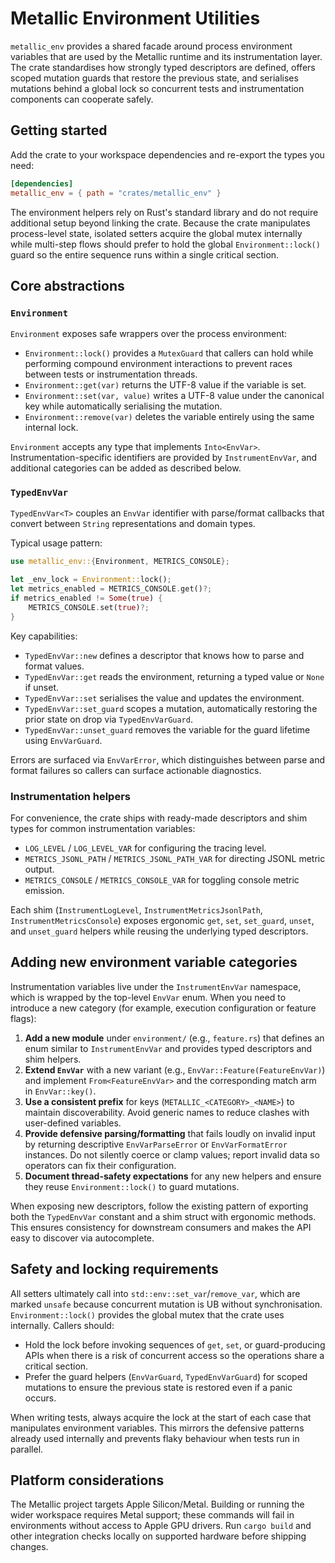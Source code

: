 # Metallic Environment Utilities

`metallic_env` provides a shared facade around process environment variables that are used by the Metallic runtime and its instrumentation layer. The crate standardises how strongly typed descriptors are defined, offers scoped mutation guards that restore the previous state, and serialises mutations behind a global lock so concurrent tests and instrumentation components can cooperate safely.

## Getting started

Add the crate to your workspace dependencies and re-export the types you need:

```toml
[dependencies]
metallic_env = { path = "crates/metallic_env" }
```

The environment helpers rely on Rust's standard library and do not require additional setup beyond linking the crate. Because the crate manipulates process-level state, isolated setters acquire the global mutex internally while multi-step flows should prefer to hold the global `Environment::lock()` guard so the entire sequence runs within a single critical section.

## Core abstractions

### `Environment`

`Environment` exposes safe wrappers over the process environment:

* `Environment::lock()` provides a `MutexGuard` that callers can hold while performing compound environment interactions to prevent races between tests or instrumentation threads.
* `Environment::get(var)` returns the UTF-8 value if the variable is set.
* `Environment::set(var, value)` writes a UTF-8 value under the canonical key while automatically serialising the mutation.
* `Environment::remove(var)` deletes the variable entirely using the same internal lock.

`Environment` accepts any type that implements `Into<EnvVar>`. Instrumentation-specific identifiers are provided by `InstrumentEnvVar`, and additional categories can be added as described below.

### `TypedEnvVar`

`TypedEnvVar<T>` couples an `EnvVar` identifier with parse/format callbacks that convert between `String` representations and domain types.

Typical usage pattern:

```rust
use metallic_env::{Environment, METRICS_CONSOLE};

let _env_lock = Environment::lock();
let metrics_enabled = METRICS_CONSOLE.get()?;
if metrics_enabled != Some(true) {
    METRICS_CONSOLE.set(true)?;
}
```

Key capabilities:

* `TypedEnvVar::new` defines a descriptor that knows how to parse and format values.
* `TypedEnvVar::get` reads the environment, returning a typed value or `None` if unset.
* `TypedEnvVar::set` serialises the value and updates the environment.
* `TypedEnvVar::set_guard` scopes a mutation, automatically restoring the prior state on drop via `TypedEnvVarGuard`.
* `TypedEnvVar::unset_guard` removes the variable for the guard lifetime using `EnvVarGuard`.

Errors are surfaced via `EnvVarError`, which distinguishes between parse and format failures so callers can surface actionable diagnostics.

### Instrumentation helpers

For convenience, the crate ships with ready-made descriptors and shim types for common instrumentation variables:

* `LOG_LEVEL` / `LOG_LEVEL_VAR` for configuring the tracing level.
* `METRICS_JSONL_PATH` / `METRICS_JSONL_PATH_VAR` for directing JSONL metric output.
* `METRICS_CONSOLE` / `METRICS_CONSOLE_VAR` for toggling console metric emission.

Each shim (`InstrumentLogLevel`, `InstrumentMetricsJsonlPath`, `InstrumentMetricsConsole`) exposes ergonomic `get`, `set`, `set_guard`, `unset`, and `unset_guard` helpers while reusing the underlying typed descriptors.

## Adding new environment variable categories

Instrumentation variables live under the `InstrumentEnvVar` namespace, which is wrapped by the top-level `EnvVar` enum. When you need to introduce a new category (for example, execution configuration or feature flags):

1. **Add a new module** under `environment/` (e.g., `feature.rs`) that defines an enum similar to `InstrumentEnvVar` and provides typed descriptors and shim helpers.
2. **Extend `EnvVar`** with a new variant (e.g., `EnvVar::Feature(FeatureEnvVar)`) and implement `From<FeatureEnvVar>` and the corresponding match arm in `EnvVar::key()`.
3. **Use a consistent prefix** for keys (`METALLIC_<CATEGORY>_<NAME>`) to maintain discoverability. Avoid generic names to reduce clashes with user-defined variables.
4. **Provide defensive parsing/formatting** that fails loudly on invalid input by returning descriptive `EnvVarParseError` or `EnvVarFormatError` instances. Do not silently coerce or clamp values; report invalid data so operators can fix their configuration.
5. **Document thread-safety expectations** for any new helpers and ensure they reuse `Environment::lock()` to guard mutations.

When exposing new descriptors, follow the existing pattern of exporting both the `TypedEnvVar` constant and a shim struct with ergonomic methods. This ensures consistency for downstream consumers and makes the API easy to discover via autocomplete.

## Safety and locking requirements

All setters ultimately call into `std::env::set_var`/`remove_var`, which are marked `unsafe` because concurrent mutation is UB without synchronisation. `Environment::lock()` provides the global mutex that the crate uses internally. Callers should:

* Hold the lock before invoking sequences of `get`, `set`, or guard-producing APIs when there is a risk of concurrent access so the operations share a critical section.
* Prefer the guard helpers (`EnvVarGuard`, `TypedEnvVarGuard`) for scoped mutations to ensure the previous state is restored even if a panic occurs.

When writing tests, always acquire the lock at the start of each case that manipulates environment variables. This mirrors the defensive patterns already used internally and prevents flaky behaviour when tests run in parallel.

## Platform considerations

The Metallic project targets Apple Silicon/Metal. Building or running the wider workspace requires Metal support; these commands will fail in environments without access to Apple GPU drivers. Run `cargo build` and other integration checks locally on supported hardware before shipping changes.

